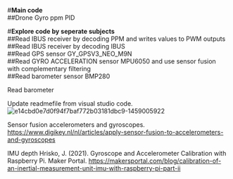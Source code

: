 #**Main code**  
##Drone Gyro ppm PID   

#**Explore code by seperate subjects**  
##Read IBUS receiver by decoding PPM and writes values to PWM outputs   
##Read IBUS receiver by decoding IBUS  
##Read GPS sensor GY_GPSV3_NEO_M9N  
##Read GYRO ACCELERATION sensor MPU6050 and use sensor fusion with complementary filtering  
##Read barometer sensor BMP280  


Read barometer  

Update readmefile from visual studio code.
![e14cbd0e7d0f94f7baf772b03181dbc9-1459005922](https://github.com/MarcoPieters/Teensy_drone_timo/assets/168355731/8286e44f-b898-409d-b2d7-942577c88db1)

Sensor fusion accelerometers and gyroscopes.
https://www.digikey.nl/nl/articles/apply-sensor-fusion-to-accelerometers-and-gyroscopes

IMU depth
Hrisko, J. (2021). Gyroscope and Accelerometer Calibration with Raspberry Pi. Maker Portal.
https://makersportal.com/blog/calibration-of-an-inertial-measurement-unit-imu-with-raspberry-pi-part-ii

